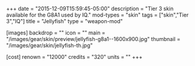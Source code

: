 +++
date = "2015-12-09T15:59:45-05:00"
description = "Tier 3 skin available for the G8A1 used by IQ."
mod-types = "skin"
tags = ["skin","Tier 3","IQ"]
title = "Jellyfish"
type = "weapon-mod"

[images]
  backdrop = ""
  icon = ""
  main = "/images/gear/skin/preview/jellyfish-g8a1--1600x900.jpg"
  thumbnail = "/images/gear/skin/jellyfish-th.jpg"

[cost]
  renown = "12000"
  credits = "320"
  units = ""
+++
